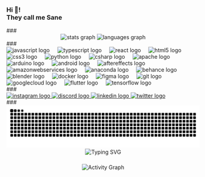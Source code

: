 <h3 align="left">Hi 👋! <br>They call me Sane</h3> ### <div align="center"> <img src="https://github-readme-stats.vercel.app/api?username=Sam06002&hide_title=false&hide_rank=false&show_icons=true&include_all_commits=true&count_private=true&disable_animations=false&theme=dracula&locale=en&hide_border=false" height="150" alt="stats graph" /> <img src="https://github-readme-stats.vercel.app/api/top-langs?username=Sam06002&locale=en&hide_title=false&layout=compact&card_width=320&langs_count=5&theme=dracula&hide_border=false" height="150" alt="languages graph" /> </div> ### <div align="left"> <img src="https://cdn.jsdelivr.net/gh/devicons/devicon/icons/javascript/javascript-original.svg" height="30" alt="javascript logo" /> <img width="12" /> <img src="https://cdn.jsdelivr.net/gh/devicons/devicon/icons/typescript/typescript-original.svg" height="30" alt="typescript logo" /> <img width="12" /> <img src="https://cdn.jsdelivr.net/gh/devicons/devicon/icons/react/react-original.svg" height="30" alt="react logo" /> <img width="12" /> <img src="https://cdn.jsdelivr.net/gh/devicons/devicon/icons/html5/html5-original.svg" height="30" alt="html5 logo" /> <img width="12" /> <img src="https://cdn.jsdelivr.net/gh/devicons/devicon/icons/css3/css3-original.svg" height="30" alt="css3 logo" /> <img width="12" /> <img src="https://cdn.jsdelivr.net/gh/devicons/devicon/icons/python/python-original.svg" height="30" alt="python logo" /> <img width="12" /> <img src="https://cdn.jsdelivr.net/gh/devicons/devicon/icons/csharp/csharp-original.svg" height="30" alt="csharp logo" /> <img width="12" /> <img src="https://cdn.jsdelivr.net/gh/devicons/devicon/icons/apache/apache-original.svg" height="30" alt="apache logo" /> <img width="12" /> <img src="https://cdn.jsdelivr.net/gh/devicons/devicon/icons/arduino/arduino-original.svg" height="30" alt="arduino logo" /> <img width="12" /> <img src="https://cdn.jsdelivr.net/gh/devicons/devicon/icons/android/android-original.svg" height="30" alt="android logo" /> <img width="12" /> <img src="https://cdn.jsdelivr.net/gh/devicons/devicon/icons/aftereffects/aftereffects-original.svg" height="30" alt="aftereffects logo" /> <img width="12" /> <img src="https://cdn.jsdelivr.net/gh/devicons/devicon/icons/amazonwebservices/amazonwebservices-line-wordmark.svg" height="30" alt="amazonwebservices logo" /> <img width="12" /> <img src="https://cdn.jsdelivr.net/gh/devicons/devicon/icons/anaconda/anaconda-original.svg" height="30" alt="anaconda logo" /> <img width="12" /> <img src="https://cdn.jsdelivr.net/gh/devicons/devicon/icons/behance/behance-original.svg" height="30" alt="behance logo" /> <img width="12" /> <img src="https://cdn.jsdelivr.net/gh/devicons/devicon/icons/blender/blender-original.svg" height="30" alt="blender logo" /> <img width="12" /> <img src="https://cdn.jsdelivr.net/gh/devicons/devicon/icons/docker/docker-original.svg" height="30" alt="docker logo" /> <img width="12" /> <img src="https://cdn.jsdelivr.net/gh/devicons/devicon/icons/figma/figma-original.svg" height="30" alt="figma logo" /> <img width="12" /> <img src="https://cdn.jsdelivr.net/gh/devicons/devicon/icons/git/git-original.svg" height="30" alt="git logo" /> <img width="12" /> <img src="https://cdn.jsdelivr.net/gh/devicons/devicon/icons/googlecloud/googlecloud-original.svg" height="30" alt="googlecloud logo" /> <img width="12" /> <img src="https://cdn.jsdelivr.net/gh/devicons/devicon/icons/flutter/flutter-original.svg" height="30" alt="flutter logo" /> <img width="12" /> <img src="https://cdn.jsdelivr.net/gh/devicons/devicon/icons/tensorflow/tensorflow-original.svg" height="30" alt="tensorflow logo" /> </div> ### <div align="left"> <a href="https://www.instagram.com/sane6002_/" target="_blank"> <img src="https://img.shields.io/static/v1?message=Instagram&logo=instagram&label=&color=E4405F&logoColor=white&labelColor=&style=for-the-badge" height="35" alt="instagram logo" /> </a> <a href="https://discord.com/channels/224077541256724482" target="_blank"> <img src="https://img.shields.io/static/v1?message=Discord&logo=discord&label=&color=7289DA&logoColor=white&labelColor=&style=for-the-badge" height="35" alt="discord logo" /> </a> <a href="https://www.linkedin.com/in/cyphersam/" target="_blank"> <img src="https://img.shields.io/static/v1?message=LinkedIn&logo=linkedin&label=&color=0077B5&logoColor=white&labelColor=&style=for-the-badge" height="35" alt="linkedin logo" /> </a> <a href="https://x.com/sane6002_" target="_blank"> <img src="https://img.shields.io/static/v1?message=Twitter&logo=twitter&label=&color=1DA1F2&logoColor=white&labelColor=&style=for-the-badge" height="35" alt="twitter logo" /> </a> </div> ### <br clear="both">


<!-- Snake Animation -->
<picture>
  <source media="(prefers-color-scheme: dark)" srcset="https://raw.githubusercontent.com/Sam06002/Sam06002/output/github-contribution-grid-snake-dark.svg">
  <source media="(prefers-color-scheme: light)" srcset="https://raw.githubusercontent.com/Sam06002/Sam06002/output/github-contribution-grid-snake.svg">
  <img alt="Snake animation" src="https://raw.githubusercontent.com/Sam06002/Sam06002/output/github-contribution-grid-snake.svg">
</picture>

<!-- Typing Animation -->
<div align="center">
  <img src="https://readme-typing-svg.herokuapp.com?font=Fira+Code&size=22&pause=1000&color=F7931E&center=true&vCenter=true&width=500&lines=Full+Stack+Developer;AI+%26+ML+Enthusiast;Problem+Solver;Always+Learning+New+Tech!" alt="Typing SVG" />
</div>

###

<!-- Activity Graph -->
<div align="center">
  <img src="https://github-readme-activity-graph.vercel.app/graph?username=Sam06002&bg_color=282a36&color=79c0ff&line=bd93f9&point=ffb86c&area=true&hide_border=true" alt="Activity Graph" />
</div>

###

